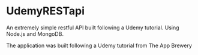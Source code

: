 # UdemyRESTapi
An extremely simple restful API built following a Udemy tutorial. Using Node.js and MongoDB.

The application was built following a Udemy tutorial from The App Brewery

